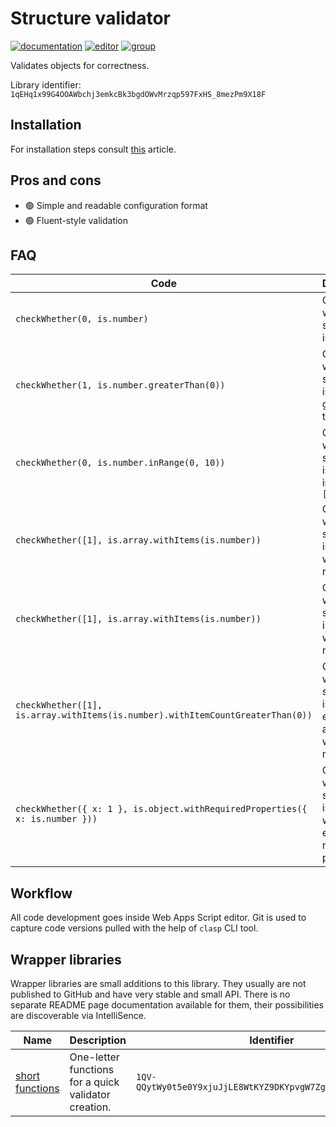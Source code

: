 # Structure validator

[![documentation](https://img.shields.io/badge/Documentation-open-blue)](./Documentation.md)
[![editor](https://img.shields.io/badge/Web%20editor-open-red)](https://script.google.com/d/1qEHq1x99G4OOAWbchj3emkcBk3bgdOWvMrzqp597FxHS_8mezPm9X18F/edit?usp=sharing)
[![group](https://img.shields.io/badge/Group-open-white)](https://groups.google.com/g/javascript-structure-validator)

Validates objects for correctness.

Library identifier: `1qEHq1x99G4OOAWbchj3emkcBk3bgdOWvMrzqp597FxHS_8mezPm9X18F`

## Installation

For installation steps consult [this][libraries] article.

[libraries]: https://developers.google.com/apps-script/guides/libraries

## Pros and cons

- :green_circle: Simple and readable configuration format
- :green_circle: Fluent-style validation

## FAQ
  
| Code                                                                           | Description                                                            |
| ------------------------------------------------------------------------------ | ---------------------------------------------------------------------- |
| `checkWhether(0, is.number)`                                                   | Check whether something is a number                                    |
| `checkWhether(1, is.number.greaterThan(0))`                                    | Check whether something is a number greater than zero                  |
| `checkWhether(0, is.number.inRange(0, 10))`                                    | Check whether something is a number in range `[0..10]`                 |
| `checkWhether([1], is.array.withItems(is.number))`                             | Check whether something is an array with numbers                       |
| `checkWhether([1], is.array.withItems(is.number))`                             | Check whether something is an array with numbers                       |
| `checkWhether([1], is.array.withItems(is.number).withItemCountGreaterThan(0))` | Check whether something is not empty array array with numbers          |
| `checkWhether({ x: 1 }, is.object.withRequiredProperties({ x: is.number }))`   | Check whether something is an object with existing number property `x` |

## Workflow

All code development goes inside Web Apps Script editor. Git is used to capture
code versions pulled with the help of `clasp` CLI tool.

## Wrapper libraries

Wrapper libraries are small additions to this library. They usually are not
published to GitHub and have very stable and small API. There is no separate README
page documentation available for them, their possibilities are discoverable via
IntelliSence.

| Name                               | Description                                          | Identifier                                                  |
| ---------------------------------- | ---------------------------------------------------- | ----------------------------------------------------------- |
| [short functions][short_functions] | One-letter functions for a quick validator creation. | `1QV-QQytWy0t5e0Y9xjuJjLE8WtKYZ9DKYpvgW7ZgODrYRUZZNxy5NEWO` |

[short_functions]: https://script.google.com/d/1QV-QQytWy0t5e0Y9xjuJjLE8WtKYZ9DKYpvgW7ZgODrYRUZZNxy5NEWO/edit?usp=sharing
